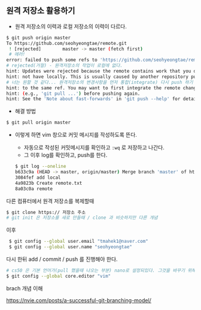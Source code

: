 ## 원격 저장소 활용하기

* 원격 저장소의 이력과 로컬 저장소의 이력이 다르다.

```bash
$ git push origin master
To https://github.com/seohyeongtae/remote.git
 ! [rejected]        master -> master (fetch first)
 # 에러!
error: failed to push some refs to 'https://github.com/seohyeongtae/remote.git'
# rejected(거절) - 원격저장소의 작업이 로컬에 없다.
hint: Updates were rejected because the remote contains work that you do
hint: not have locally. This is usually caused by another repository pushing
# 너는 원할 것 같다... 원격저장소의 변경사항을 먼저 통합(integrate) 다시 push 하기 전에
hint: to the same ref. You may want to first integrate the remote changes
hint: (e.g., 'git pull ...') before pushing again.
hint: See the 'Note about fast-forwards' in 'git push --help' for details.

```

* 해결 방법
 ```bash
$ git pull origin master
 ```
  * 이렇게 하면 vim 창으로 커밋 메시지를 작성하도록 뜬다.

      * 자동으로 작성된 커밋메시지를 확인하고 `:wq` 로 저장하고 나간다.
      * 그 이후 log를 확인하고,  push를 한다.

    ```bash
    $ git log --oneline
    b633c9a (HEAD -> master, origin/master) Merge branch 'master' of https://github.com/seohyeongtae/remote into master
    3084fef add local
    4a9823b Create remote.txt
    8a03c0a remote
    ```



다른 컴퓨터에서 원격 저장소를 복제할때 

```bash
$ git clone https:// 저장소 주소
# git init 은 저장소를 새로 만들때 / clone 과 비슷하지만 다른 개념
```

이후 

```bash
 $ git config --global user.email "tmahek1@naver.com"
 $ git config --global user.name "seohyeongtae"
```

다시 한뒤 add / commit / push 를 진행해야 한다. 

```bash
# cs50 은 기본 언어가(pull 했을때 나오는 부분) nano로 설정되있다. 그것을 바꾸기 위해서는 아래 코드 입력
$ git config --global core.editor "vim" 
```



brach 개념 이해

https://nvie.com/posts/a-successful-git-branching-model/